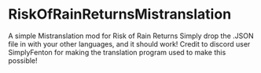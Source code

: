 # RiskOfRainReturnsMistranslation
A simple Mistranslation mod for Risk of Rain Returns
Simply drop the .JSON file in with your other languages, and it should work!
Credit to discord user SimplyFenton for making the translation program used to make this possible!
